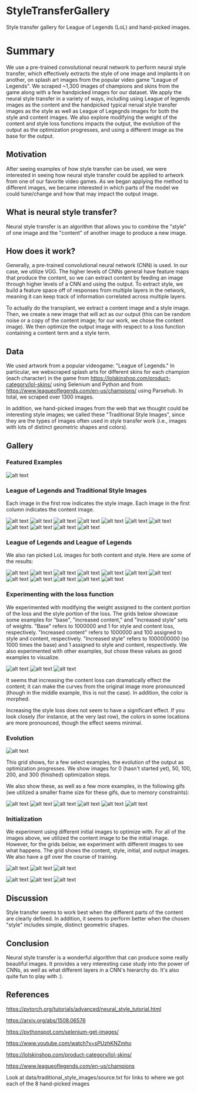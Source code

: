 # StyleTransferGallery
Style transfer gallery for League of Legends (LoL) and hand-picked images.

# Summary
We use a pre-trained convolutional neural network to perform neural style transfer, which 
effectively extracts the style of one image and implants it on another, on splash art
images from the popular video game "League of Legends". We scraped ~1,300 images of champions
and skins from the game along with a few handpicked images for our dataset. We apply the
neural style transfer in a variety of ways, including using League of legends images as the content
and the handpicked typical nerual style transfer images as the style as well as League of Legegnds
images for both the style and content images. We also explore modifying the weight of
the content and style loss functions impacts the output, the evolution of the output
as the optimization progresses, and using a different image as the base for the output.

## Motivation
After seeing examples of how style transfer can be used, we were interested in seeing how neural
style transfer could be applied to artwork from one of our favorite video games. As we began
applying the method to different images, we became interested in which parts of the model we
could tune/change and how that may impact the output image.

## What is neural style transfer?
Neural style transfer is an algorithm that allows you to combine the "style" of one
image and the "content" of another image to produce a new image.


## How does it work?
Generally, a pre-trained convolutional neural network (CNN) is used. In our case, we utilize
VGG. The higher levels of CNNs general have feature maps that produce the content, so
we can extract content by feeding an image through higher levels of a CNN and using the output.
To extract style, we build a feature space off of responses from multiple layers in the network,
meaning it can keep track of information correlated across multiple layers.

To actually do the transplant, we extract a content image and a style image. Then, we create a
new image that will act as our output (this can be random noise or a copy of the content image;
for our work, we chose the content image). We then optimize the output image with respect to
a loss function containing a content term and a style term.


## Data
We used artwork from a popular videogame: "League of Legends." In particular, we webscraped
splash arts for different skins for each champion (each character) in the game from
https://lolskinshop.com/product-category/lol-skins/ using Selenium and Python and from 
https://www.leagueoflegends.com/en-us/champions/ using Parsehub. In total,
we scraped over 1300 images. 

In addition, we hand-picked images from the web that we thought could be interesting
style images; we called these "Traditional Style Images", since they are the types of
images often used in style transfer work (i.e., images with lots of distinct geometric
shapes and colors).


## Gallery

### Featured Examples

![alt text](results/featured/traditional_style_images_256_2/annie_kennen_mf.png)


### League of Legends and Traditional Style Images
Each image in the first row indicates the style image. Each image in the first column
indicates the content image. 

![alt text](results/traditional_style_images_256_2/styles.png)
![alt text](results/traditional_style_images_256_2/im_0.png)
![alt text](results/traditional_style_images_256_2/im_1.png)
![alt text](results/traditional_style_images_256_2/im_2.png)
![alt text](results/traditional_style_images_256_2/im_3.png)
![alt text](results/traditional_style_images_256_2/im_4.png)
![alt text](results/traditional_style_images_256_2/im_5.png)
![alt text](results/traditional_style_images_256_2/im_6.png)
![alt text](results/traditional_style_images_256_2/im_7.png)
![alt text](results/traditional_style_images_256_2/im_8.png)
![alt text](results/traditional_style_images_256_2/im_9.png)



### League of Legends and League of Legends
We also ran picked LoL images for both content and style. Here are some of the results:

![alt text](results/league_content_league_style_images_256/loading-screen-gentleman-chogath-300x545_Majestic-Empress-Morgana-loadscreen-300x545.jpg)
![alt text](results/league_content_league_style_images_256/DrMundo_5-300x545_Garen_4-300x545.jpg)
![alt text](results/league_content_league_style_images_256/Karthus_3_Rammus_2-300x545.png)
![alt text](results/league_content_league_style_images_256/lululoadscreen_15.skins_lulu_skin15-300x545_load-screen-nightblade-irelia-300x545.jpg)
![alt text](results/league_content_league_style_images_256/load-screen-molten-rammus-300x545_soraka-program-300x545.jpg)
![alt text](results/league_content_league_style_images_256/Renekton_5-300x545_RiotX_ChampionList_vayne.jpg)
![alt text](results/league_content_league_style_images_256/riven-arcade-300x545_Ashe_1-300x545.jpg)
![alt text](results/league_content_league_style_images_256/Sivir_9-300x545_Gragas_SantaLoading.jpg)
![alt text](results/league_content_league_style_images_256/load-screen-ruthless-pantheon-300x545_load-screen-whistler-village-twitch-300x545.jpg)
![alt text](results/league_content_league_style_images_256/pentakill-yorick-loading-300x545_fizzloadscreen_14.skins_aprilfools_2019-300x545.jpg)
![alt text](results/league_content_league_style_images_256/loading-screen-pumpkinhead-fiddlesticks-300x545_Jarvan_IV_VictoriousLoading.jpg)
![alt text](results/league_content_league_style_images_256/lulu-cosmic-enchantress-300x545_Tristana_10-300x545.jpg)



### Experimenting with the loss function
We experimented with modifying the weight assigned to the content portion of the loss
and the style portion of the loss. The grids below showcase some examples for "base",
"increased content," and "increased style" sets of weights. "Base" refers to 1000000 and 1 for
style and content loss, respectively. "Increased content" refers to 1000000 and 100 assigned to style
and content, respectively. "Increased style" refers to 1000000000 (so 1000 times the base) and 1 assigned
to style and content, respectively. We also experimented with other examples, but chose these values
as good examples to visualize.

![alt text](results/weighted/traditional_style_images_256/high_noon_lucian.png)
![alt text](results/weighted/traditional_style_images_256/yuumi.png)
![alt text](results/weighted/traditional_style_images_256/riven.png)

It seems that increasing the content loss can dramatically effect the content; it can make the curves from
the original image more pronounced (though in the middle example, this is not the case). In addition, the color
is morphed.

Increasing the style loss does not seem to have a significant effect. If you look closely (for instance, at the very
last row), the colors in some locations are more pronounced, though the effect seems minimal.


### Evolution
![alt text](results/evolution/traditional_style_images_256/annie_kennen_mf_steps_grid.png)

This grid shows, for a few select examples, the evolution of the output as optimization progresses.
We show images for 0 (hasn't started yet), 50, 100, 200, and 300 (finished) optimization steps.

We also show these, as well as a few more examples, in the following gifs (we utilized a smaller frame size for these gifs,
due to memory constraints):

![alt text](results/evolution/traditional_style_images_256/annie.gif)
![alt text](results/evolution/traditional_style_images_256/kennen.gif)
![alt text](results/evolution/traditional_style_images_256/mf.gif)
![alt text](results/evolution/traditional_style_images_256/jhin.gif)
![alt text](results/evolution/traditional_style_images_256/garen.gif)
![alt text](results/evolution/traditional_style_images_256/zilean.gif)

### Initialization
We experiment using different initial images to optimize with. For all of the images above, we utilized the content image
to be the initial image. However, for the grids below, we experiment with different images to see what happens. The grid
shows the content, style, initial, and output images. We also have a gif over the course of training.


![alt text](results/inits/lucian_lucian_yuumi.png)
![alt text](results/inits/riven_riven_lucian.png)
![alt text](results/inits/yuumi_yuumi_riven.png)


![alt text](results/inits/lucian_lucian_yuumi.gif)
![alt text](results/inits/riven_riven_lucian.gif)
![alt text](results/inits/yuumi_yuumi_riven.gif)


## Discussion
Style transfer seems to work best when the different parts of the content are clearly defined.
In addition, it seems to perform better when the chosen "style" includes simple, distinct geometric
shapes.

## Conclusion
Neural style transfer is a wonderful algorithm that can produce some really beautiful
images. It provides a very interesting case study into the power of CNNs, as well as
what different layers in a CNN's hierarchy do. It's also quite fun to play with :).


## References

https://pytorch.org/tutorials/advanced/neural_style_tutorial.html

https://arxiv.org/abs/1508.06576

https://pythonspot.com/selenium-get-images/

https://www.youtube.com/watch?v=sPUzhKNZmho

https://lolskinshop.com/product-category/lol-skins/

https://www.leagueoflegends.com/en-us/champions

Look at data/traditional_style_images/source.txt for links to where we got each of the 8 hand-picked images

